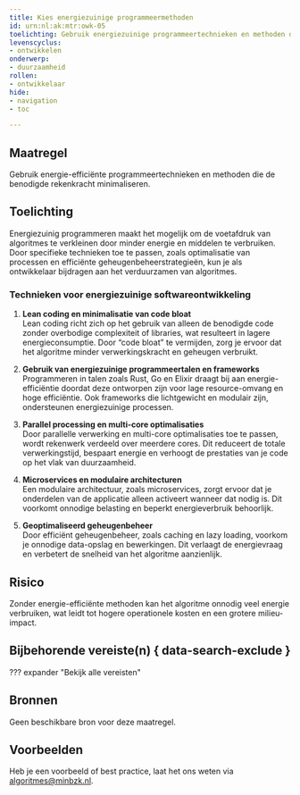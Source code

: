 ```yaml
---
title: Kies energiezuinige programmeermethoden
id: urn:nl:ak:mtr:owk-05
toelichting: Gebruik energiezuinige programmeertechnieken en methoden die de benodigde rekenkracht minimaliseren.
levenscyclus:
- ontwikkelen
onderwerp:
- duurzaamheid
rollen:
- ontwikkelaar
hide:
- navigation
- toc

---
```


<!-- Let op! onderstaande regel met 'tags' niet weghalen! Deze maakt automatisch de knopjes op basis van de metadata  -->
<!-- tags -->

## Maatregel
Gebruik energie-efficiënte programmeertechnieken en methoden die de benodigde rekenkracht minimaliseren.

## Toelichting
Energiezuinig programmeren maakt het mogelijk om de voetafdruk van algoritmes te verkleinen door minder energie en middelen te verbruiken. Door specifieke technieken toe te passen, zoals optimalisatie van processen en efficiënte geheugenbeheerstrategieën, kun je als ontwikkelaar bijdragen aan het verduurzamen van algoritmes.

### Technieken voor energiezuinige softwareontwikkeling
1. **Lean coding en minimalisatie van code bloat**  
   Lean coding richt zich op het gebruik van alleen de benodigde code zonder overbodige complexiteit of libraries, wat resulteert in lagere energieconsumptie. Door “code bloat” te vermijden, zorg je ervoor dat het algoritme minder verwerkingskracht en geheugen verbruikt.

2. **Gebruik van energiezuinige programmeertalen en frameworks**  
   Programmeren in talen zoals Rust, Go en Elixir draagt bij aan energie-efficiëntie doordat deze ontworpen zijn voor lage resource-omvang en hoge efficiëntie. Ook frameworks die lichtgewicht en modulair zijn, ondersteunen energiezuinige processen.

3. **Parallel processing en multi-core optimalisaties**  
   Door parallelle verwerking en multi-core optimalisaties toe te passen, wordt rekenwerk verdeeld over meerdere cores. Dit reduceert de totale verwerkingstijd, bespaart energie en verhoogt de prestaties van je code op het vlak van duurzaamheid.

4. **Microservices en modulaire architecturen**  
   Een modulaire architectuur, zoals microservices, zorgt ervoor dat je onderdelen van de applicatie alleen activeert wanneer dat nodig is. Dit voorkomt onnodige belasting en beperkt energieverbruik behoorlijk.

5. **Geoptimaliseerd geheugenbeheer**  
   Door efficiënt geheugenbeheer, zoals caching en lazy loading, voorkom je onnodige data-opslag en bewerkingen. Dit verlaagt de energievraag en verbetert de snelheid van het algoritme aanzienlijk.

## Risico
Zonder energie-efficiënte methoden kan het algoritme onnodig veel energie verbruiken, wat leidt tot hogere operationele kosten en een grotere milieu-impact.

## Bijbehorende vereiste(n) { data-search-exclude }
??? expander "Bekijk alle vereisten"
   <!-- list_vereisten_on_maatregelen_page -->

## Bronnen
Geen beschikbare bron voor deze maatregel.

## Voorbeelden
<!-- Voeg hier een voorbeeld toe, door er bijvoorbeeld naar te verwijzen -->
Heb je een voorbeeld of best practice, laat het ons weten via [algoritmes@minbzk.nl](mailto:algoritmes@minbzk.nl).
